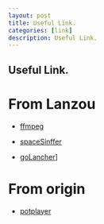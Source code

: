 ```yaml
---
layout: post
title: Useful Link.
categories: [link]
description: Useful Link.
---
```


## Useful Link.

# From Lanzou
* [ffmpeg](https://wwkd.lanzouu.com/izspy310b7fi)
* [spaceSinffer](https://wwkd.lanzouu.com/iCwen30ee8kf)

* [goLancher](https://wwkd.lanzouu.com/iG1pE31cn2re)]

# From origin
* [potplayer](https://t1.daumcdn.net/potplayer/PotPlayer/Version/Latest/PotPlayerSetup64.exe)
